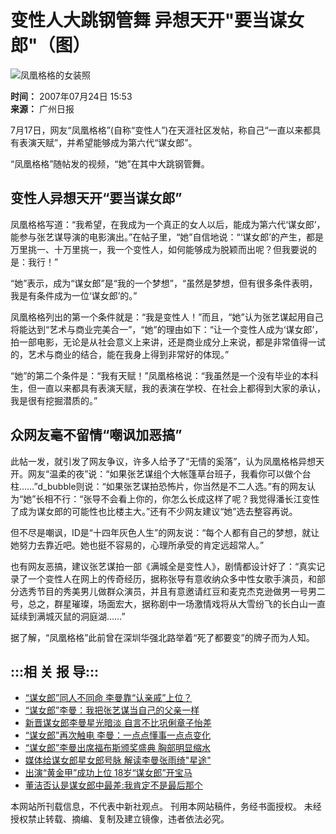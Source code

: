 # 变性人大跳钢管舞 异想天开"要当谋女郎"（图）

![凤凰格格的女装照](U120P4T8D986399F107DT20070724155337.jpg)

**时间：** 2007年07月24日 15:53  
**来源：** 广州日报  

7月17日，网友“凤凰格格”(自称“变性人”)在天涯社区发帖，称自己“一直以来都具有表演天赋”，并希望能够成为第六代“谋女郎”。

“凤凰格格”随帖发的视频，“她”在其中大跳钢管舞。

## 变性人异想天开“要当谋女郎”

凤凰格格写道：“我希望，在我成为一个真正的女人以后，能成为第六代‘谋女郎’，能参与张艺谋导演的电影演出。”在帖子里，“她”自信地说：“‘谋女郎’的产生，都是万里挑一、十万里挑一，我一个变性人，如何能够成为脱颖而出呢？但我要说的是：我行！”

“她”表示，成为“谋女郎”是“我的一个梦想”，“虽然是梦想，但有很多条件表明，我是有条件成为一位‘谋女郎’的。”

凤凰格格列出的第一个条件就是：“我是变性人！”而且，“她”认为张艺谋起用自己将能达到“艺术与商业完美合一”，“她”的理由如下：“让一个变性人成为‘谋女郎’，拍一部电影，无论是从社会意义上来讲，还是商业成分上来说，都是非常值得一试的，艺术与商业的结合，能在我身上得到非常好的体现。”

“她”的第二个条件是：“我有天赋！”凤凰格格说：“我虽然是一个没有毕业的本科生，但一直以来都具有表演天赋，我的表演在学校、在社会上都得到大家的承认，我是很有挖掘潜质的。”

## 众网友毫不留情“嘲讽加恶搞”

此帖一发，就引发了网友争议，许多人给予了“无情的奚落”，认为凤凰格格异想天开。网友“温柔的夜”说：“如果张艺谋组个大帐篷草台班子，我看你可以做个台柱……”d_bubble则说：“如果张艺谋拍恐怖片，你当然是不二人选。”有的网友认为“她”长相不行：“张导不会看上你的，你怎么长成这样了呢？我觉得潘长江变性了成为谋女郎的可能性也比楼主大。”还有不少网友建议“她”选去整容再说。

但不尽是嘲讽，ID是“十四年灰色人生”的网友说：“每个人都有自己的梦想，就让她努力去靠近吧。她也挺不容易的，心理所承受的肯定远超常人。”

也有网友恶搞，建议张艺谋拍一部《满城全是变性人》，剧情都设计好了：“真实记录了一个变性人在网上的传奇经历，据称张导有意收纳众多中性女歌手演员，和部分选秀节目的秀美男儿做群众演员，并且有意邀请红豆和麦克杰克逊做男一号男二号，总之，群星璀璨，场面宏大，据称剧中一场激情戏将从大雪纷飞的长白山一直延续到满城灭鼠的洞庭湖……”

据了解，“凤凰格格”此前曾在深圳华强北路举着“死了都要变”的牌子而为人知。

## :::相 关 报 导:::

- [“谋女郎”同人不同命 李曼靠“认亲戚”上位？](http://www.chinanews.com.cn/yl/mxzz/news/2007/06-08/953745.shtml)
- [“谋女郎”李曼：我把张艺谋当自己的父亲一样](http://www.chinanews.com.cn/yl/yrfc/news/2007/05-25/943203.shtml) 
- [新晋谋女郎李曼星光暗淡 自言不比巩俐章子怡差](http://www.chinanews.com.cn/yl/dyzx/news/2007/04-28/925994.shtml)
- [“谋女郎”再次触电 李曼：一点点懂事一点点变化](http://www.chinanews.com.cn/yl/yrfc/news/2007/04-24/922530.shtml)
- [“谋女郎”李曼出席福布斯颁奖盛典 胸部明显缩水](http://www.chinanews.com.cn/yl/yrfc/news/2007/04-13/914862.shtml)
- [媒体给谋女郎星女郎号脉 解读李曼张雨绮"星途"](http://www.chinanews.com.cn/yl/news/2007/04-11/913367.shtml)
- [出演“黄金甲”成功上位 18岁“谋女郎”开宝马](http://www.chinanews.com.cn/yl/yrfc/news/2007/03-19/894726.shtml)
- [董洁否认是谋女郎中最差:我肯定不是最后那个](http://www.chinanews.com.cn/yl/mxzz/news/2007/01-11/852778.shtml)

本网站所刊载信息，不代表中新社观点。 刊用本网站稿件，务经书面授权。 未经授权禁止转载、摘编、复制及建立镜像，违者依法必究。